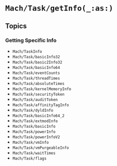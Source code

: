 # ``Mach/Task/getInfo(_:as:)``

## Topics

### Getting Specific Info

- ``Mach/TaskInfo``
- ``Mach/Task/basicInfo32``
- ``Mach/Task/basic2Info32``
- ``Mach/Task/basicInfo64``
- ``Mach/Task/eventCounts``
- ``Mach/Task/threadTimes``
- ``Mach/Task/absoluteTimes``
- ``Mach/Task/kernelMemoryInfo``
- ``Mach/Task/securityToken``
- ``Mach/Task/auditToken``
- ``Mach/Task/affinityTagInfo``
- ``Mach/Task/dyldInfo``
- ``Mach/Task/basicInfo64_2``
- ``Mach/Task/extmodInfo``
- ``Mach/Task/basicInfo``
- ``Mach/Task/powerInfo``
- ``Mach/Task/powerInfoV2``
- ``Mach/Task/vmInfo``
- ``Mach/Task/vmPurgeableInfo``
- ``Mach/Task/waitTimes``
- ``Mach/Task/flags``
